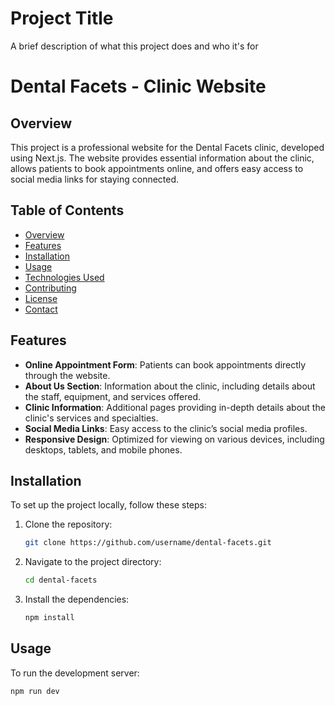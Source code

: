 
# Project Title

A brief description of what this project does and who it's for

# Dental Facets - Clinic Website

## Overview

This project is a professional website for the Dental Facets clinic, developed using Next.js. The website provides essential information about the clinic, allows patients to book appointments online, and offers easy access to social media links for staying connected.

## Table of Contents

- [Overview](#overview)
- [Features](#features)
- [Installation](#installation)
- [Usage](#usage)
- [Technologies Used](#technologies-used)
- [Contributing](#contributing)
- [License](#license)
- [Contact](#contact)

## Features

- **Online Appointment Form**: Patients can book appointments directly through the website.
- **About Us Section**: Information about the clinic, including details about the staff, equipment, and services offered.
- **Clinic Information**: Additional pages providing in-depth details about the clinic's services and specialties.
- **Social Media Links**: Easy access to the clinic’s social media profiles.
- **Responsive Design**: Optimized for viewing on various devices, including desktops, tablets, and mobile phones.

## Installation

To set up the project locally, follow these steps:

1. Clone the repository:
    ```bash
    git clone https://github.com/username/dental-facets.git
    ```

2. Navigate to the project directory:
    ```bash
    cd dental-facets
    ```

3. Install the dependencies:
    ```bash
    npm install
    ```

## Usage

To run the development server:

```bash
npm run dev
